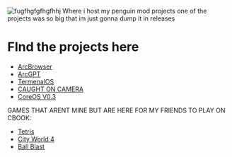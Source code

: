 ![fugfhgfgfhgfhhj](https://github.com/user-attachments/assets/a37c27c1-8bba-48a1-bcf8-664dff499096)
Where i host my penguin mod projects
one of the projects was so big that im just gonna dump it in releases

# FInd the projects here
- [ArcBrowser](ArcBrowser.html)
- [ArcGPT](ArcGPT.html)
- [TermenalOS](TerminalOS.html)
- [CAUGHT ON CAMERA](https://github.com/arc360alt/arcprojecthosting/releases/tag/v1)
- [CoreOS V0.3](https://github.com/arc360alt/arcprojecthosting/releases/tag/v1)

GAMES THAT ARENT MINE BUT ARE HERE FOR MY FRIENDS TO PLAY ON CBOOK:
- [Tetris](Tetris.html)
- [City World 4](CW4.html)
- [Ball Blast](BallBlast.html)
